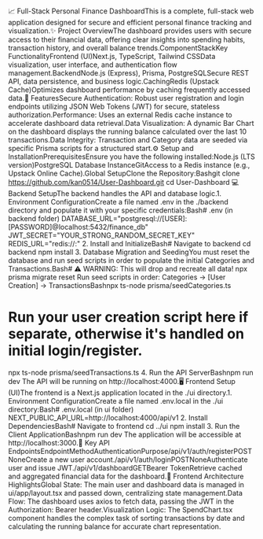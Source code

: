 📈 Full-Stack Personal Finance DashboardThis is a complete, full-stack web application designed for secure and efficient personal finance tracking and visualization.✨ Project OverviewThe dashboard provides users with secure access to their financial data, offering clear insights into spending habits, transaction history, and overall balance trends.ComponentStackKey FunctionalityFrontend (UI)Next.js, TypeScript, Tailwind CSSData visualization, user interface, and authentication flow management.BackendNode.js (Express), Prisma, PostgreSQLSecure REST API, data persistence, and business logic.CachingRedis (Upstack Cache)Optimizes dashboard performance by caching frequently accessed data.🎯 FeaturesSecure Authentication: Robust user registration and login endpoints utilizing JSON Web Tokens (JWT) for secure, stateless authorization.Performance: Uses an external Redis cache instance to accelerate dashboard data retrieval.Data Visualization: A dynamic Bar Chart on the dashboard displays the running balance calculated over the last 10 transactions.Data Integrity: Transaction and Category data are seeded via specific Prisma scripts for a structured start.⚙️ Setup and InstallationPrerequisitesEnsure you have the following installed:Node.js (LTS version)PostgreSQL Database InstanceGitAccess to a Redis instance (e.g., Upstack Online Cache).Global SetupClone the Repository:Bashgit clone https://github.com/kan0514/User-Dashboard.git
cd User-Dashboard
💻 Backend SetupThe backend handles the API and database logic.1. Environment ConfigurationCreate a file named .env in the ./backend directory and populate it with your specific credentials:Bash# .env (in backend folder)
DATABASE_URL="postgresql://[USER]:[PASSWORD]@localhost:5432/finance_db"
JWT_SECRET="YOUR_STRONG_RANDOM_SECRET_KEY"
REDIS_URL="redis://<your-upstack-url>:<port>"
2. Install and InitializeBash# Navigate to backend
cd backend
npm install
3. Database Migration and SeedingYou must reset the database and run seed scripts in order to populate the initial Categories and Transactions.Bash# ⚠️ WARNING: This will drop and recreate all data!
npx prisma migrate reset
Run seed scripts in order: Categories -> [User Creation] -> TransactionsBashnpx ts-node prisma/seedCategories.ts
# Run your user creation script here if separate, otherwise it's handled on initial login/register.
npx ts-node prisma/seedTransactions.ts
4. Run the API ServerBashnpm run dev
The API will be running on http://localhost:4000.🖥️ Frontend Setup (UI)The frontend is a Next.js application located in the ./ui directory.1. Environment ConfigurationCreate a file named .env.local in the ./ui directory:Bash# .env.local (in ui folder)
NEXT_PUBLIC_API_URL=http://localhost:4000/api/v1
2. Install DependenciesBash# Navigate to frontend
cd ../ui
npm install
3. Run the Client ApplicationBashnpm run dev
The application will be accessible at http://localhost:3000.🔗 Key API EndpointsEndpointMethodAuthenticationPurpose/api/v1/auth/registerPOSTNoneCreate a new user account./api/v1/auth/loginPOSTNoneAuthenticate user and issue JWT./api/v1/dashboardGETBearer TokenRetrieve cached and aggregated financial data for the dashboard.🎨 Frontend Architecture HighlightsGlobal State: The main user and dashboard data is managed in ui/app/layout.tsx and passed down, centralizing state management.Data Flow: The dashboard uses axios to fetch data, passing the JWT in the Authorization: Bearer <token> header.Visualization Logic: The SpendChart.tsx component handles the complex task of sorting transactions by date and calculating the running balance for accurate chart representation.
